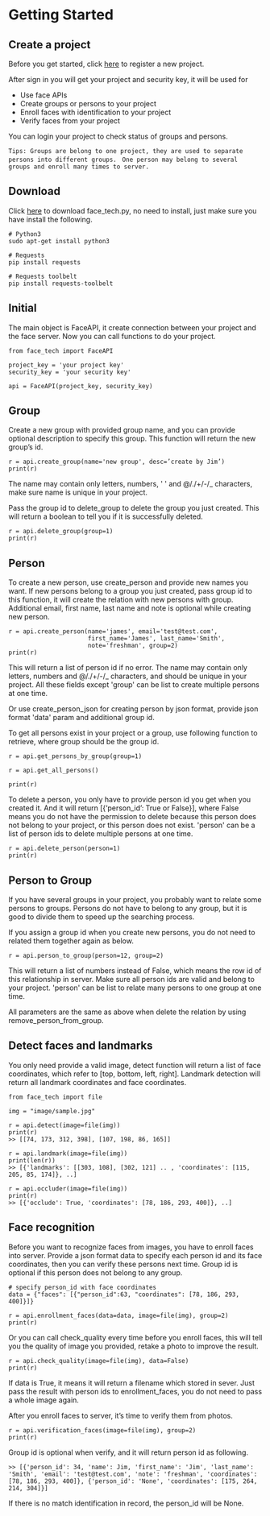 # Getting Started

## Create a project

Before you get started, click [here](index.md) to register a new project.

After sign in you will get your project and security key, it will be used for 

* Use face APIs
* Create groups or persons to your project
* Enroll faces with identification to your project
* Verify faces from your project

You can login your project to check status of groups and persons.

`Tips: Groups are belong to one project, they are used to separate persons into different groups. `
`One person may belong to several groups and enroll many times to server.`


## Download

Click [here](index.md) to download face_tech.py, no need to install, just make sure you have install the following.

	# Python3
	sudo apt-get install python3

	# Requests
	pip install requests

	# Requests toolbelt
	pip install requests-toolbelt

	
## Initial

The main object is FaceAPI, it create connection between your project and the face server. Now you can call functions to do your project.

```
from face_tech import FaceAPI
```

	project_key = 'your project key'
	security_key = 'your security key'
	
	api = FaceAPI(project_key, security_key)


## Group

Create a new group with provided group name, and you can provide optional description to specify this group. This function will return the new group’s id.

	r = api.create_group(name='new group', desc=’create by Jim’)
	print(r)

The name may contain only letters, numbers, ' ' and @/./+/-/_ characters, make sure name is unique in your project.

Pass the group id to delete_group to delete the group you just created. This will return a boolean to tell you if it is successfully deleted.

	r = api.delete_group(group=1)
	print(r)


## Person

To create a new person, use create_person and provide new names you want. If new persons belong to a group you just created, pass group id to this function, it will create the relation with new persons with group. Additional email, first name, last name and note is optional while creating new person.

	r = api.create_person(name='james', email='test@test.com', 
						  first_name='James', last_name='Smith', 
						  note='freshman', group=2)
	print(r)

This will return a list of person id if no error. The name may contain only letters, numbers and @/./+/-/_ characters, and should be unique in your project. All these fields except 'group' can be list to create multiple persons at one time.

Or use create_person_json for creating person by json format, provide json format 'data' param and additional group id.

To get all persons exist in your project or a group, use following function to retrieve, where group should be the group id.

    r = api.get_persons_by_group(group=1)

    r = api.get_all_persons()

   	print(r)

To delete a person, you only have to provide person id you get when you created it. And it will return [{‘person_id’: True or False}], where False means you do not have the permission to delete because this person does not belong to your project, or this person does not exist. 'person' can be a list of person ids to delete multiple persons at one time.

	r = api.delete_person(person=1)
	print(r)


## Person to Group

If you have several groups in your project, you probably want to relate some persons to groups. Persons do not have to belong to any group, but it is good to divide them to speed up the searching process. 

If you assign a group id when you create new persons, you do not need to related them together again as below.

	r = api.person_to_group(person=12, group=2)

This will return a list of numbers instead of False, which means the row id of this relationship in server. Make sure all person ids are valid and belong to your project. 'person' can be list to relate many persons to one group at one time.

All parameters are the same as above when delete the relation by using remove_person_from_group.


## Detect faces and landmarks

You only need provide a valid image, detect function will return a list of face coordinates, which refer to [top, bottom, left, right]. Landmark detection will return all landmark coordinates and face coordinates.
	
```
from face_tech import file
```

	img = "image/sample.jpg"
	
	r = api.detect(image=file(img))
	print(r)
	>> [[74, 173, 312, 398], [107, 198, 86, 165]]

	r = api.landmark(image=file(img))
	print(len(r))
	>> [{'landmarks': [[303, 108], [302, 121] .. , 'coordinates': [115, 205, 85, 174]}, ..]

	r = api.occluder(image=file(img))
	print(r)
	>> [{'occlude': True, 'coordinates': [78, 186, 293, 400]}, ..]

## Face recognition

Before you want to recognize faces from images, you have to enroll faces into server. Provide a json format data to specify each person id and its face coordinates, then you can verify these persons next time. Group id is optional if this person does not belong to any group.

```
# specify person_id with face coordinates
data = {"faces": [{"person_id":63, "coordinates": [78, 186, 293, 400]}]} 
```
	
	r = api.enrollment_faces(data=data, image=file(img), group=2)
	print(r)

Or you can call check_quality every time before you enroll faces, this will tell you the quality of image you provided, retake a photo to improve the result.

	r = api.check_quality(image=file(img), data=False)
	print(r)
	
If data is True, it means it will return a filename which stored in sever. Just pass the result with person ids to enrollment_faces, you do not need to pass a whole image again.

After you enroll faces to server, it’s time to verify them from photos.

	r = api.verification_faces(image=file(img), group=2)
	print(r)

Group id is optional when verify, and it will return person id as following.
	
	>> [{'person_id': 34, 'name': Jim, 'first_name': 'Jim', 'last_name': 'Smith', 'email': 'test@test.com', 'note': 'freshman', 'coordinates': [78, 186, 293, 400]}, {'person_id': 'None', 'coordinates': [175, 264, 214, 304]}]

If there is no match identification in record, the person_id will be None.